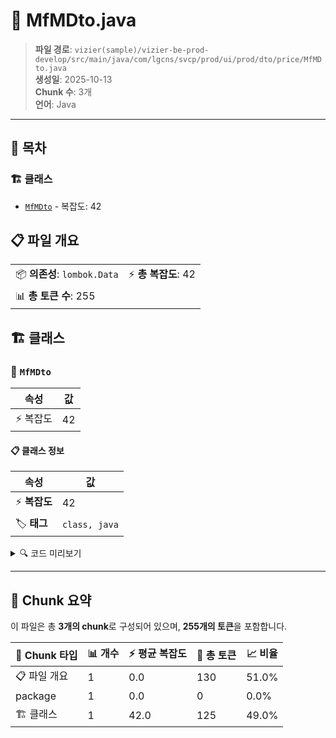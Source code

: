 # 📄 MfMDto.java

> **파일 경로**: `vizier(sample)/vizier-be-prod-develop/src/main/java/com/lgcns/svcp/prod/ui/prod/dto/price/MfMDto.java`  
> **생성일**: 2025-10-13  
> **Chunk 수**: 3개  
> **언어**: Java
---

## 📑 목차

### 🏗️ 클래스
- [`MfMDto`](#class-mfmdto) - 복잡도: 42

## 📋 파일 개요

| | |
|--|--|
| 📦 **의존성**: `lombok.Data` | ⚡ **총 복잡도**: 42 |
| 📊 **총 토큰 수**: 255 |  |



## 🏗️ 클래스

### <a id="class-mfmdto"></a>🎯 `MfMDto`

| 속성 | 값 |
|------|----|
| ⚡ 복잡도 | 42 |



#### 📋 클래스 정보

| 속성 | 값 |
|------|----|
| ⚡ **복잡도** | 42 || 📍 **라인 범위** | 6-6 |
| 🏷️ **태그** | `class, java` |

<details>
<summary>🔍 코드 미리보기</summary>

```java
public class MfMDto {
	private String prodUuid;
	private String basfCd;
	private String basfNm;
	private String valdStrtDtm;
	private String valdEndDtm;
	private String prodKdCd;
	private String prodKdDetlCd;
	private String prodDivsCd;
	private String ratDivsCd;
	private String ratAplyLvCd;
	private String ratAplyDivsCd;
	private String ratDetlDivsCd;
	private String basf;
	private String dispBasf;
	private String susBasf;
	private String susSpclRsnBasf;
	private String basfAplyCyvl;
	private String basfAplyCyclCd;
	private String daCalcDivsCd;
	private String ratAplyKdCd;
	private String ddDducAmt;
	private String billItemLclsCd;
	private String billItemMclsCd;
	private String billItemCd;
	private String ppayPopyDivsCd;
	private String minmBasf;
	private String maxMinmBasRatAplyKdCd;
	pr...
```

**Chunk 정보**
- 🆔 **ID**: `aa345f0b7584`
- 📍 **라인**: 6-6
- 📊 **토큰**: 125
- 🏷️ **태그**: `class, java`

</details>

---





## 🧩 Chunk 요약

이 파일은 총 **3개의 chunk**로 구성되어 있으며, **255개의 토큰**을 포함합니다.

| 🧩 Chunk 타입 | 📊 개수 | ⚡ 평균 복잡도 | 📝 총 토큰 | 📈 비율 |
|---------------|--------|-------------|----------|--------|
| 📋 파일 개요 | 1 | 0.0 | 130 | 51.0% |
| package | 1 | 0.0 | 0 | 0.0% |
| 🏗️ 클래스 | 1 | 42.0 | 125 | 49.0% |

